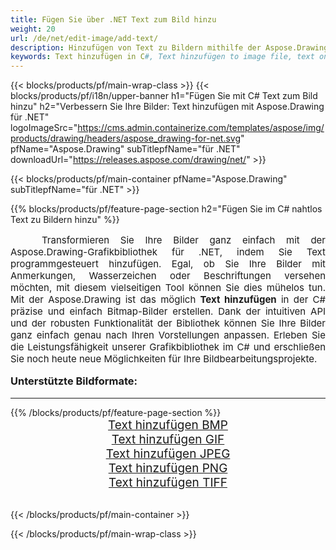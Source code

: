 ```yaml
---
title: Fügen Sie über .NET Text zum Bild hinzu
weight: 20
url: /de/net/edit-image/add-text/
description: Hinzufügen von Text zu Bildern mithilfe der Aspose.Drawing-Grafikbibliothek für .NET (C#)
keywords: Text hinzufügen in C#, Text hinzufügen to image file, text on bitmap images in C#, text to image, graphic library für .NET, raster images, edit image, save image, 2D graphics
---
```


{{< blocks/products/pf/main-wrap-class >}}
{{< blocks/products/pf/i18n/upper-banner h1="Fügen Sie mit C# Text zum Bild hinzu" h2="Verbessern Sie Ihre Bilder: Text hinzufügen mit Aspose.Drawing für .NET" logoImageSrc="https://cms.admin.containerize.com/templates/aspose/img/products/drawing/headers/aspose_drawing-for-net.svg" pfName="Aspose.Drawing" subTitlepfName="für .NET" downloadUrl="https://releases.aspose.com/drawing/net/" >}}

{{< blocks/products/pf/main-container pfName="Aspose.Drawing" subTitlepfName="für .NET" >}}

{{% blocks/products/pf/feature-page-section  h2="Fügen Sie im C# nahtlos Text zu Bildern hinzu" %}}
<p align="justify" style="text-indent:50px;font-size:15px;">
Transformieren Sie Ihre Bilder ganz einfach mit der Aspose.Drawing-Grafikbibliothek für .NET, indem Sie Text programmgesteuert hinzufügen. Egal, ob Sie Ihre Bilder mit Anmerkungen, Wasserzeichen oder Beschriftungen versehen möchten, mit diesem vielseitigen Tool können Sie dies mühelos tun. Mit der Aspose.Drawing ist das möglich <b>Text hinzufügen</b> in der C# präzise und einfach Bitmap-Bilder erstellen. Dank der intuitiven API und der robusten Funktionalität der Bibliothek können Sie Ihre Bilder ganz einfach genau nach Ihren Vorstellungen anpassen. Erleben Sie die Leistungsfähigkeit unserer Grafikbibliothek im C# und erschließen Sie noch heute neue Möglichkeiten für Ihre Bildbearbeitungsprojekte.</p>

<h3 style="margin-top:16px;">
Unterstützte Bildformate:
</h3>

<hr/>
{{% /blocks/products/pf/feature-page-section %}}
<div class="container-fluid productfamilypage bg-gray">
    <div class="convertypes bg-gray agp-content section">
        <div class="container">
		    <div class="row other-converters" style="font-size: 19px;text-align:center;">
		        <div class='col-md-3 other-converter remove-lp remove-rp'><a href="bmp/" style="padding:15px;">Text hinzufügen BMP</a></div>
                <div class='col-md-3 other-converter remove-lp remove-rp'><a href="gif/" style="padding:15px;">Text hinzufügen GIF</a></div>
                <div class='col-md-3 other-converter remove-lp remove-rp'><a href="jpeg/" style="padding:15px;">Text hinzufügen JPEG</a></div>
                <div class='col-md-3 other-converter remove-lp remove-rp'><a href="png/" style="padding:15px;">Text hinzufügen PNG</a></div>
                <div class='col-md-3 other-converter remove-lp remove-rp'><a href="tiff/" style="padding:15px;">Text hinzufügen TIFF</a></div>
            </div>
        </div>
    </div>
</div>
<br/>

{{< /blocks/products/pf/main-container >}}

{{< /blocks/products/pf/main-wrap-class >}}
